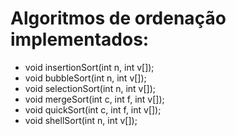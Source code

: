 # Algoritmos de ordenação implementados:

- void insertionSort(int n, int v[]);
- void bubbleSort(int n, int v[]);
- void selectionSort(int n, int v[]);
- void mergeSort(int c, int f, int v[]);
- void quickSort(int c, int f, int v[]);
- void shellSort(int n, int v[]);
